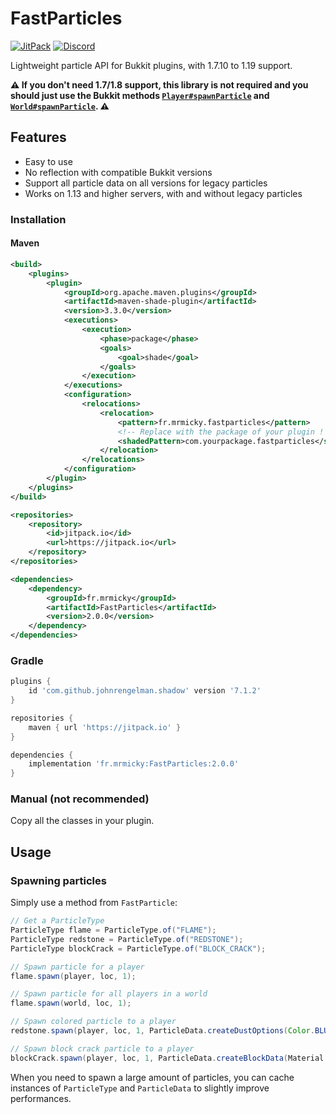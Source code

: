# FastParticles
[![JitPack](https://jitpack.io/v/fr.mrmicky/FastParticles.svg)](https://jitpack.io/#fr.mrmicky/FastParticles)
[![Discord](https://img.shields.io/discord/390919659874156560.svg?colorB=5865f2&label=Discord&logo=discord&logoColor=white)](https://discord.gg/q9UwaBT)

Lightweight particle API for Bukkit plugins, with 1.7.10 to 1.19 support.

**:warning: If you don't need 1.7/1.8 support, this library is not required and you should just use the Bukkit methods [`Player#spawnParticle`](https://hub.spigotmc.org/javadocs/spigot/org/bukkit/entity/Player.html#spawnParticle-org.bukkit.Particle-double-double-double-int-) and [`World#spawnParticle`](https://hub.spigotmc.org/javadocs/spigot/org/bukkit/World.html#spawnParticle-org.bukkit.Particle-double-double-double-int-). :warning:**

## Features

* Easy to use
* No reflection with compatible Bukkit versions
* Support all particle data on all versions for legacy particles
* Works on 1.13 and higher servers, with and without legacy particles

### Installation

#### Maven
```xml
<build>
    <plugins>
        <plugin>
            <groupId>org.apache.maven.plugins</groupId>
            <artifactId>maven-shade-plugin</artifactId>
            <version>3.3.0</version>
            <executions>
                <execution>
                    <phase>package</phase>
                    <goals>
                        <goal>shade</goal>
                    </goals>
                </execution>
            </executions>
            <configuration>
                <relocations>
                    <relocation>
                        <pattern>fr.mrmicky.fastparticles</pattern>
                        <!-- Replace with the package of your plugin ! -->
                        <shadedPattern>com.yourpackage.fastparticles</shadedPattern>
                    </relocation>
                </relocations>
            </configuration>
        </plugin>
    </plugins>
</build>

<repositories>
    <repository>
        <id>jitpack.io</id>
        <url>https://jitpack.io</url>
    </repository>
</repositories>

<dependencies>
    <dependency>
        <groupId>fr.mrmicky</groupId>
        <artifactId>FastParticles</artifactId>
        <version>2.0.0</version>
    </dependency>
</dependencies>
```

### Gradle
```groovy
plugins {
    id 'com.github.johnrengelman.shadow' version '7.1.2'
}

repositories {
    maven { url 'https://jitpack.io' }
}

dependencies {
    implementation 'fr.mrmicky:FastParticles:2.0.0'
}
```

### Manual (not recommended)

Copy all the classes in your plugin.

## Usage

### Spawning particles

Simply use a method from `FastParticle`:
```java
// Get a ParticleType
ParticleType flame = ParticleType.of("FLAME");
ParticleType redstone = ParticleType.of("REDSTONE");
ParticleType blockCrack = ParticleType.of("BLOCK_CRACK");

// Spawn particle for a player
flame.spawn(player, loc, 1);

// Spawn particle for all players in a world
flame.spawn(world, loc, 1);

// Spawn colored particle to a player
redstone.spawn(player, loc, 1, ParticleData.createDustOptions(Color.BLUE, 1));

// Spawn block crack particle to a player
blockCrack.spawn(player, loc, 1, ParticleData.createBlockData(Material.DIAMOND));
```

When you need to spawn a large amount of particles, you can cache instances of `ParticleType` and `ParticleData` to slightly improve performances.
